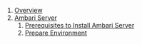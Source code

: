 1. [Overview](https://github.com/acceldata-io/odpdocumentation/wiki/Overview)
1. [Ambari Server](https://github.com/acceldata-io/odpdocumentation/wiki/Ambari-Server)
    1. [Prerequisites to Install Ambari Server](https://github.com/acceldata-io/odpdocumentation/wiki/Prerequisites-to-Install-Ambari-Server)
    2. [Prepare Environment](https://github.com/acceldata-io/odpdocumentation/wiki/Prepare-Environment)



